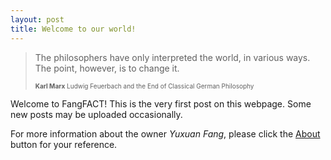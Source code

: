 ```yaml
---
layout: post
title: Welcome to our world!
---
```


> The philosophers have only interpreted the world, in various ways. The point, however, is to change it.
>
> <font size = "1"> <b>Karl Marx</b>  Ludwig Feuerbach and the End of Classical German Philosophy </font>

Welcome to FangFACT! This is the very first post on this webpage. Some new posts may be uploaded occasionally.

For more information about the owner _Yuxuan Fang_, please click the [About](https://torrisbabelei.github.io/about/) button for your reference.
